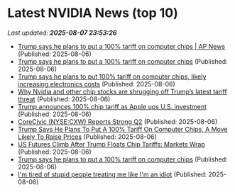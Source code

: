 # Latest NVIDIA News (top 10)
_Last updated: **2025-08-07 23:53:26**_

- [Trump says he plans to put a 100% tariff on computer chips | AP News](https://freerepublic.com/focus/f-news/4333116/posts) (Published: 2025-08-06)
- [Trump says he plans to put a 100% tariff on computer chips](https://richmond.com/news/nation-world/government-politics/article_f4d6717d-a69f-529b-868e-ba22399b2f28.html) (Published: 2025-08-06)
- [Trump says he plans to put 100% tariff on computer chips, likely increasing electronics costs](https://www.pbs.org/newshour/politics/trump-says-he-plans-to-put-100-tariff-on-computer-chips-likely-increasing-electronics-costs) (Published: 2025-08-06)
- [Why Nvidia and other chip stocks are shrugging off Trump’s latest tariff threat](https://biztoc.com/x/b5eb0281adf44ed4) (Published: 2025-08-06)
- [Trump announces 100% chip tariff as Apple ups U.S. investment](https://finance.yahoo.com/news/trump-announces-100-chip-tariff-230713649.html) (Published: 2025-08-06)
- [CoreCivic (NYSE:CXW) Reports Strong Q2](https://finance.yahoo.com/news/corecivic-nyse-cxw-reports-strong-230638202.html) (Published: 2025-08-06)
- [Trump Says He Plans To Put A 100% Tariff On Computer Chips, A Move Likely To Raise Prices](https://www.huffpost.com/entry/trump-computer-chip-tariffs_n_6893de89e4b0a1fdf7a9ce3c) (Published: 2025-08-06)
- [US Futures Climb After Trump Floats Chip Tariffs: Markets Wrap](https://financialpost.com/pmn/business-pmn/us-futures-climb-after-trump-floats-chip-tariffs-markets-wrap) (Published: 2025-08-06)
- [Trump says he plans to put a 100% tariff on computer chips](https://richmond.com/news/nation-world/business/article_f4d6717d-a69f-529b-868e-ba22399b2f28.html) (Published: 2025-08-06)
- [I'm tired of stupid people treating me like I'm an idiot](https://whatwelost.substack.com/p/im-tired-of-stupid-people-treating) (Published: 2025-08-06)
